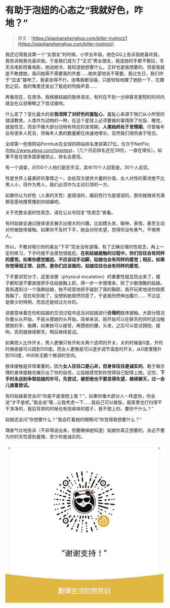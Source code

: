 # 有助于泡妞的心态之“我就好色，咋地？”

> 原文：[https://piaohanshenghuo.com/killer-instinct/](https://piaohanshenghuo.com/killer-instinct/)

我还记得我谈第一个“女朋友”的时候，小学五年级，她在QQ上告诉我她喜欢我，我告诉她我也喜欢她。于是我们成为了“正式”男女朋友，我连她的手都不敢拉，冬天去电影院看电影，她说她冷，我知道她想要什么，正好也是我想要的，但是我就是不敢搂她，我问她需不需要我的外套……她失望地说不需要。我过生日，我们终于“应该”接吻了，我紧张得不行，连嘴我都没碰，只是轻轻地蹭了她脸一下，在蹭到之前，我的嘴里还发出了尴尬的吮吸声音……

再看现在，在夜场，我根据姑娘的肢体语言，有时在不到一分钟甚至更短的时间内就会在众目睽睽之下尝试接吻。

什么变了？变化最大的是**我消除了对好色的羞耻心**，羞耻心来源于我们从小所受的错误教育。人类作为动物的一种，在这个星球上必须要做的事情除了吃饭、睡觉，就是性交，而且不像大部分动物有特定的发情期，**人类始终处于发情期**。尽管每年会有很多人死去，但每年人类的数量都在快速地增长，显然我们很热衷于性交。

全球第一色情网站Pornhub在全球的网站排名里排第27位，仅次于NetFlix, (http://www.alexa.com/topsites)，（几个月前排名还在39位，一直在增长）。如果不是在很多国家被禁止，排名会更高。

有一个调查，问100个人他们是否手淫，其中70个人回答是，30个人说谎。

性是世界上最美好的事情之一，会给双方提供大量的价值，女人对性的需求绝不比男人小，但作为男人，我们必须作为主动引领的一方。

如果你认为好色（人类的天性）是错误的，婚前性行为是错误的，那你就继续充满罪恶感地撸管撸到你结婚吧。

关于完整全面的性观念，请在公众号回复“性观念”查看。

有时姑娘会通过肢体语言展示出很大的兴趣，比如摸头发，眼神，表情，甚至主动对你做肢体接触。如果你不及时下手，她会对你失望，觉得你没有勇气，不够男人。

所以，不敢对吸引你的美女“下手”完全没有道理。有了正确合理的性观念，再上一定的练习，下手时就不会感觉很尴尬。**在和姑娘接触的过程中，你们往往会有同样的感觉。如果你感觉尴尬、不应该动手动脚，姑娘也会有同样的感觉；相反，如果你觉得很正常、自然，是你们应该做的，姑娘往往也会有同样的感觉**。

下手要讲究分寸，这里进挪（physical escalation）的重要性就显现出来了，傻子都知道不要直接把手往姑娘胸上抓，得一步一步慢慢来，除了少数很酷的姑娘。我有遇到过一个瑞典姑娘，她不经意地把手碰到了我的胸部，我开玩笑地说你刚摸我胸了，现在轮到我了，没想到她居然同意了，于是我欣然伸出魔爪…… 不过这是极少的特例，而且还是经过允许的。

进挪意味着在你和姑娘的交流过程中适当对姑娘进行**合理的**肢体接触。大部分情况你要从头开始，不是从摸她的头开始，简单来说，刚开始可以在聊天的同时适当触摸她的手、胳膊，如果她可以接受，再摸她的腰，头发，之后可以尝试拥抱、接吻，否则就继续聊天，稍后继续尝试。

如果把人比作开关，男人更像只有开和关两个选项的开关，关的时候是0度，开的时候直接可以跳到100度。而女人更像是可以逐步调节温度的开关，从0度慢慢升到100度，中间有无数个微调的空间。

肢体接触是非常重要的，因为**女人往往口是心非，但身体往往是诚实的**。敢于做合理的身体接触也展示出了你的自信，让姑娘感觉到你觉得自己配得上她。记住，**下手时永远别争取姑娘的许可，先尝试，被拒绝也不要显得失望，继续聊天，过一会儿接着尝试。**

有时姑娘甚至会问“你是不是很想上我？”，如果你像大部分人一样虚伪，你会说“才不是呢。”我会说“嗯…让我考虑一下……我自己可以做饭，我家里也打扫得干干净净的，我后背痒的时候也有挠痒痒的棍子，我不想上你，要你干什么？”

姑娘还会问“你想要什么？”我会盯着她的眼睛问“你觉得我想要什么？”

理直气壮地告诉（不非得说出来，但要确保她知道）姑娘你真正想要的，永远不要为你的天性感到羞愧，至少你是诚实的。

![](img/c983b43ef694735b5f5571a71ea17d49.png)

